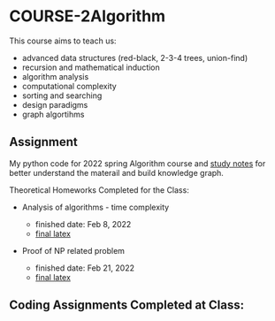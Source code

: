 # COURSE-2Algorithm

This course aims to teach us:
- advanced data structures (red-black, 2-3-4 trees, union-find)
- recursion and mathematical induction
- algorithm analysis
- computational complexity
- sorting and searching
- design paradigms
- graph algortihms

## Assignment
My python code for 2022 spring Algorithm course and [study notes](https://github.com/tinghe14/COURSE-2Algorithm/blob/main/Study%20Note.md) for better understand the materail  and build knowledge graph.

Theoretical Homeworks Completed for the Class:
- Analysis of algorithms - time complexity
  - finished date: Feb 8, 2022
  - [final latex](https://github.com/tinghe14/COURSE-2Algorithm/blob/main/Homework/HW1/Algor_HW1.pdf)

- Proof of NP related problem
  - finished date: Feb 21, 2022
  - [final latex](https://github.com/tinghe14/COURSE-2Algorithm/blob/main/Homework/HW2/Algor_HW2.pdf)

Coding Assignments Completed at Class:
-
